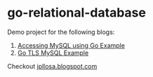 # go-relational-database

Demo project for the following blogs:

1. [Accessing MySQL using Go Example](https://jpllosa.blogspot.com/2022/07/accessing-mysql-using-go-example.html)
1. [Go TLS MySQL Example](https://jpllosa.blogspot.com/2023/11/go-tls-mysql-example.html)

Checkout [jpllosa.blogspot.com](https://jpllosa.blogspot.com/)
